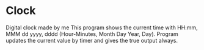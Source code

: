 # Clock
Digital clock made by me
This program shows the current time with HH:mm, MMM dd yyyy, dddd (Hour-Minutes, Month Day Year, Day).
Program updates the current value by timer and gives the true output always.
